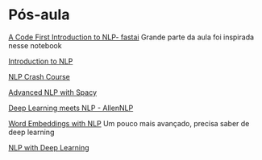 # Pós-aula

[A Code First Introduction to NLP- fastai](https://www.fast.ai/2019/07/08/fastai-nlp/) Grande parte da aula foi inspirada nesse notebook

[Introduction to NLP](https://www.youtube.com/watch?v=8S3qHHUKqYk)

[NLP Crash Course](https://www.youtube.com/watch?v=fOvTtapxa9c&t=327s)

[Advanced NLP with Spacy](https://course.spacy.io/)

[Deep Learning meets NLP - AllenNLP](https://allennlp.org/tutorials)

[Word Embeddings with NLP](https://hackernoon.com/word-embeddings-in-nlp-and-its-applications-fab15eaf7430) Um pouco mais avançado, precisa saber de deep learning

[NLP with Deep Learning](https://www.youtube.com/watch?v=OQQ-W_63UgQ&list=PL3FW7Lu3i5Jsnh1rnUwq_TcylNr7EkRe6)